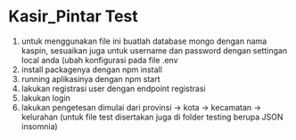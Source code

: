 # Kasir_Pintar Test
1. untuk menggunakan file ini buatlah database mongo dengan nama kaspin, sesuaikan juga untuk username dan password dengan settingan local anda (ubah     konfigurasi pada file .env
2. install packagenya dengan npm install
3. running aplikasinya dengan npm start
4. lakukan registrasi user dengan endpoint registrasi
5. lakukan login
6. lakukan pengetesan dimulai dari provinsi -> kota -> kecamatan -> kelurahan (untuk file test disertakan juga di folder testing berupa JSON insomnia)
